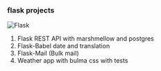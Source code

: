 ### flask projects

![Flask](https://img.shields.io/badge/flask-%23000.svg?style=for-the-badge&logo=flask&logoColor=white)


1. Flask REST API with marshmellow and postgres
2. Flask-Babel date and translation
3. Flask-Mail (Bulk mail)
4. Weather app with bulma css with tests
